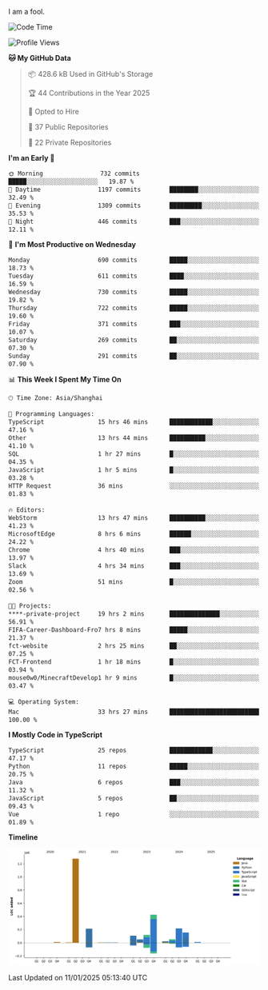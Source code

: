 I am a fool.

<!--START_SECTION:waka-->
![Code Time](http://img.shields.io/badge/Code%20Time-2%2C416%20hrs%205%20mins-blue)

![Profile Views](http://img.shields.io/badge/Profile%20Views-0-blue)

**🐱 My GitHub Data** 

> 📦 428.6 kB Used in GitHub's Storage 
 > 
> 🏆 44 Contributions in the Year 2025
 > 
> 💼 Opted to Hire
 > 
> 📜 37 Public Repositories 
 > 
> 🔑 22 Private Repositories 
 > 
**I'm an Early 🐤** 

```text
🌞 Morning                732 commits         █████░░░░░░░░░░░░░░░░░░░░   19.87 % 
🌆 Daytime                1197 commits        ████████░░░░░░░░░░░░░░░░░   32.49 % 
🌃 Evening                1309 commits        █████████░░░░░░░░░░░░░░░░   35.53 % 
🌙 Night                  446 commits         ███░░░░░░░░░░░░░░░░░░░░░░   12.11 % 
```
📅 **I'm Most Productive on Wednesday** 

```text
Monday                   690 commits         █████░░░░░░░░░░░░░░░░░░░░   18.73 % 
Tuesday                  611 commits         ████░░░░░░░░░░░░░░░░░░░░░   16.59 % 
Wednesday                730 commits         █████░░░░░░░░░░░░░░░░░░░░   19.82 % 
Thursday                 722 commits         █████░░░░░░░░░░░░░░░░░░░░   19.60 % 
Friday                   371 commits         ███░░░░░░░░░░░░░░░░░░░░░░   10.07 % 
Saturday                 269 commits         ██░░░░░░░░░░░░░░░░░░░░░░░   07.30 % 
Sunday                   291 commits         ██░░░░░░░░░░░░░░░░░░░░░░░   07.90 % 
```


📊 **This Week I Spent My Time On** 

```text
🕑︎ Time Zone: Asia/Shanghai

💬 Programming Languages: 
TypeScript               15 hrs 46 mins      ████████████░░░░░░░░░░░░░   47.16 % 
Other                    13 hrs 44 mins      ██████████░░░░░░░░░░░░░░░   41.10 % 
SQL                      1 hr 27 mins        █░░░░░░░░░░░░░░░░░░░░░░░░   04.35 % 
JavaScript               1 hr 5 mins         █░░░░░░░░░░░░░░░░░░░░░░░░   03.28 % 
HTTP Request             36 mins             ░░░░░░░░░░░░░░░░░░░░░░░░░   01.83 % 

🔥 Editors: 
WebStorm                 13 hrs 47 mins      ██████████░░░░░░░░░░░░░░░   41.23 % 
MicrosoftEdge            8 hrs 6 mins        ██████░░░░░░░░░░░░░░░░░░░   24.22 % 
Chrome                   4 hrs 40 mins       ███░░░░░░░░░░░░░░░░░░░░░░   13.97 % 
Slack                    4 hrs 34 mins       ███░░░░░░░░░░░░░░░░░░░░░░   13.69 % 
Zoom                     51 mins             █░░░░░░░░░░░░░░░░░░░░░░░░   02.56 % 

🐱‍💻 Projects: 
****-private-project     19 hrs 2 mins       ██████████████░░░░░░░░░░░   56.91 % 
FIFA-Career-Dashboard-Fro7 hrs 8 mins        █████░░░░░░░░░░░░░░░░░░░░   21.37 % 
fct-website              2 hrs 25 mins       ██░░░░░░░░░░░░░░░░░░░░░░░   07.25 % 
FCT-Frontend             1 hr 18 mins        █░░░░░░░░░░░░░░░░░░░░░░░░   03.94 % 
mouse0w0/MinecraftDevelop1 hr 9 mins         █░░░░░░░░░░░░░░░░░░░░░░░░   03.47 % 

💻 Operating System: 
Mac                      33 hrs 27 mins      █████████████████████████   100.00 % 
```

**I Mostly Code in TypeScript** 

```text
TypeScript               25 repos            ████████████░░░░░░░░░░░░░   47.17 % 
Python                   11 repos            █████░░░░░░░░░░░░░░░░░░░░   20.75 % 
Java                     6 repos             ███░░░░░░░░░░░░░░░░░░░░░░   11.32 % 
JavaScript               5 repos             ██░░░░░░░░░░░░░░░░░░░░░░░   09.43 % 
Vue                      1 repo              ░░░░░░░░░░░░░░░░░░░░░░░░░   01.89 % 
```



**Timeline**

![Lines of Code chart](https://raw.githubusercontent.com/VeejaLiu/VeejaLiu/master/assets/bar_graph.png)


 Last Updated on 11/01/2025 05:13:40 UTC
<!--END_SECTION:waka-->
